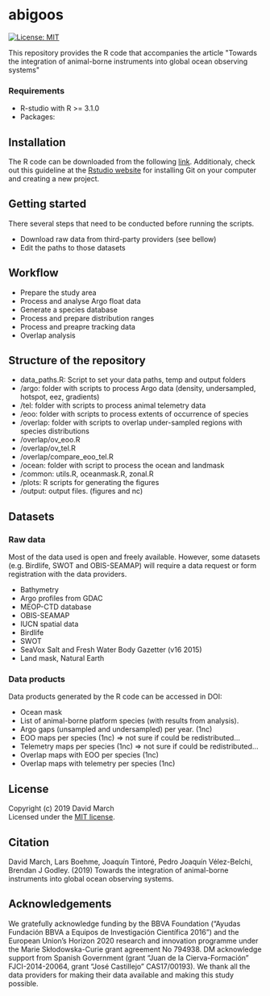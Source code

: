 # abigoos

[![License: MIT](https://img.shields.io/badge/License-MIT-blue.svg)](https://opensource.org/licenses/MIT)

This repository provides the R code that accompanies the article "Towards the integration of animal-borne instruments into global ocean observing systems"


### Requirements
* R-studio with R >= 3.1.0
* Packages:

## Installation

The R code can be downloaded from the following [link](https://github.com/dmarch/abigoos/archive/master.zip). Additionaly, check out this guideline at the [Rstudio website](https://support.rstudio.com/hc/en-us/articles/200532077-Version-Control-with-Git-and-SVN) for installing Git on your computer and creating a new project.


## Getting started

There several steps that need to be conducted before running the scripts. 

* Download raw data from third-party providers (see bellow)
* Edit the paths to those datasets


## Workflow

* Prepare the study area
* Process and analyse Argo float data
* Generate a species database
* Process and prepare distribution ranges
* Process and preapre tracking data
* Overlap analysis


## Structure of the repository
* data_paths.R: Script to set your data paths, temp and output folders
* /argo: folder with scripts to process Argo data (density, undersampled, hotspot, eez, gradients)
* /tel: folder with scripts to process animal telemetry data
* /eoo: folder with scripts to process extents of occurrence of species
* /overlap: folder with scripts to overlap under-sampled regions with species distributions
* /overlap/ov_eoo.R
* /overlap/ov_tel.R
* /overlap/compare_eoo_tel.R
* /ocean: folder with script to process the ocean and landmask
* /common: utils.R, oceanmask.R, zonal.R
* /plots: R scripts for generating the figures
* /output: output files. (figures and nc)


## Datasets

### Raw data

Most of the data used is open and freely available. However, some datasets (e.g. Birdlife, SWOT and OBIS-SEAMAP) will require a data request or form registration with the data providers.

* Bathymetry
* Argo profiles from GDAC
* MEOP-CTD database
* OBIS-SEAMAP
* IUCN spatial data
* Birdlife
* SWOT
* SeaVox Salt and Fresh Water Body Gazetter (v16 2015)
* Land mask, Natural Earth


### Data products

Data products generated by the R code can be accessed in DOI:

* Ocean mask
* List of animal-borne platform species (with results from analysis). 
* Argo gaps (unsampled and undersampled) per year. (1nc)
* EOO maps per species (1nc) => not sure if could be redistributed...
* Telemetry maps per species (1nc) => not sure if could be redistributed...
* Overlap maps with EOO per species (1nc)
* Overlap maps with telemetry per species (1nc)


## License

Copyright (c) 2019 David March  
Licensed under the [MIT license](https://github.com/dmarch/abigoos/blob/master/LICENSE).


## Citation

David March, Lars Boehme, Joaquín Tintoré, Pedro Joaquín Vélez-Belchi, Brendan J Godley. (2019) Towards the integration of animal-borne instruments into global ocean observing systems.


## Acknowledgements

We gratefully acknowledge funding by the BBVA Foundation (“Ayudas Fundación BBVA a Equipos de Investigación Científica 2016”) and the European Union’s Horizon 2020 research and innovation programme under the Marie Skłodowska-Curie grant agreement No 794938. DM acknowledge support from Spanish Government (grant “Juan de la Cierva-Formación” FJCI-2014-20064, grant “José Castillejo” CAS17/00193). We thank all the data providers for making their data available and making this study possible. 

